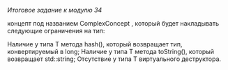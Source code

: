*Итоговое задание к модулю 34*

 концепт под названием ComplexConcept<T> , который будет накладывать следующие ограничения на тип:

 Наличие у типа T метода hash(), который возвращает тип, конвертируемый в long;
 Наличие у типа T метода toString(), который возвращает std::string;
 Отсутствие у типа T виртуального деструктора.
